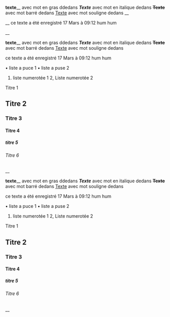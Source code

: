 __**texte**____ avec mot en gras ddedans
____*Texte*____ avec mot en italique dedans
____~~Texte~~____ avec mot barré dedans
<u>Texte</u> avec mot souligne dedans
__

__
ce texte a été enregistré 17 Mars à 09:12
hum hum


__



__**texte**____ avec mot en gras ddedans
____*Texte*____ avec mot en italique dedans
____~~Texte~~____ avec mot barré dedans
<u>Texte</u> avec mot souligne dedans

ce texte a été enregistré 17 Mars à 09:12
hum hum


• liste a puce 1
• liste a puse 2

1. liste numerotée 1
2, Liste numerotée 2

Titre 1
## Titre 2
### Titre 3
#### Titre 4
##### titre 5
###### Titre 6

__

__**texte**____ avec mot en gras ddedans
____*Texte*____ avec mot en italique dedans
____~~Texte~~____ avec mot barré dedans
<u>Texte</u> avec mot souligne dedans

ce texte a été enregistré 17 Mars à 09:12
hum hum


• liste a puce 1
• liste a puse 2

1. liste numerotée 1
2, Liste numerotée 2

Titre 1
## Titre 2
### Titre 3
#### Titre 4
##### titre 5
###### Titre 6

__

